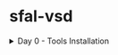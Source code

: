 # sfal-vsd
<details>
	<summary>Day 0 - Tools Installation </summary>
	
# Day 0 - Tools Installation
## Yosys
```
$ git clone https://github.com/YosysHQ/yosys.git
$ cd yosys 
$ sudo apt install make (If make is not installed please install it) 
$ sudo apt-get install build-essential clang bison flex \
    libreadline-dev gawk tcl-dev libffi-dev git \
    graphviz xdot pkg-config python3 libboost-system-dev \
    libboost-python-dev libboost-filesystem-dev zlib1g-dev
$ make 
$ sudo make install
```
<img width="575" alt="yosys" src="[https://github.com/sukanyasmeher/sfal-vsd/assets/166566124/7dfb067d-5f8c-407b-86eb-6bcb44f60a97](https://github.com/SACH8787/VSDIAT_WORKSHOK/blob/main/WEEK0/yosys_installed.png)">

## Iverilog
```
$ sudo apt-get install iverilog
```
<img width="702" alt="iverilog" src="[https://github.com/sukanyasmeher/sfal-vsd/assets/166566124/e660c9fc-0d6d-4ab7-b75f-9992133771ef](https://github.com/SACH8787/VSDIAT_WORKSHOK/blob/main/WEEK0/iverilog_installed.png)">

## GTKWave
```
$ sudo apt update
$ sudo apt install gtkwave
```
<img width="604" alt="gtkwave2" src="[https://github.com/sukanyasmeher/sfal-vsd/assets/166566124/843a73bc-20ec-4417-bdc8-883caa6a299b](https://github.com/SACH8787/VSDIAT_WORKSHOK/blob/main/WEEK0/gtkwave_installed.png)">

</details>


